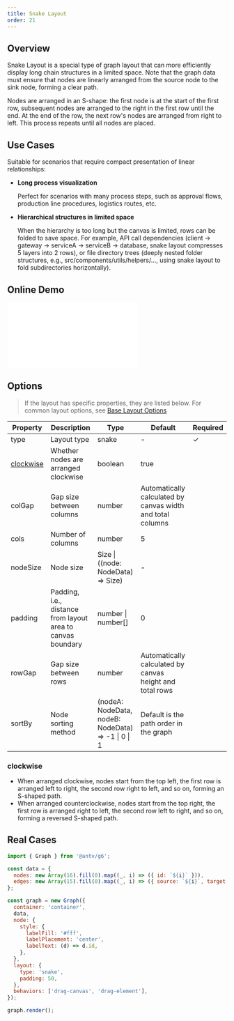```yaml
---
title: Snake Layout
order: 21
---
```


## Overview

Snake Layout is a special type of graph layout that can more efficiently display long chain structures in a limited space. Note that the graph data must ensure that nodes are linearly arranged from the source node to the sink node, forming a clear path.

Nodes are arranged in an S-shape: the first node is at the start of the first row, subsequent nodes are arranged to the right in the first row until the end. At the end of the row, the next row's nodes are arranged from right to left. This process repeats until all nodes are placed.

## Use Cases

Suitable for scenarios that require compact presentation of linear relationships:

- **Long process visualization**

  Perfect for scenarios with many process steps, such as approval flows, production line procedures, logistics routes, etc.

- **Hierarchical structures in limited space**

  When the hierarchy is too long but the canvas is limited, rows can be folded to save space. For example, API call dependencies (client → gateway → serviceA → serviceB → database, snake layout compresses 5 layers into 2 rows), or file directory trees (deeply nested folder structures, e.g., src/components/utils/helpers/..., using snake layout to fold subdirectories horizontally).

## Online Demo

<embed src="@/common/api/layouts/snake.md"></embed>

## Options

> If the layout has specific properties, they are listed below. For common layout options, see [Base Layout Options](/en/manual/layout/base-layout)

| Property                | Description                                                 | Type                                               | Default                                                    | Required |
| ----------------------- | ----------------------------------------------------------- | -------------------------------------------------- | ---------------------------------------------------------- | -------- |
| type                    | Layout type                                                 | snake                                              | -                                                          | ✓        |
| [clockwise](#clockwise) | Whether nodes are arranged clockwise                        | boolean                                            | true                                                       |          |
| colGap                  | Gap size between columns                                    | number                                             | Automatically calculated by canvas width and total columns |          |
| cols                    | Number of columns                                           | number                                             | 5                                                          |          |
| nodeSize                | Node size                                                   | Size \| ((node: NodeData) => Size)                 | -                                                          |          |
| padding                 | Padding, i.e., distance from layout area to canvas boundary | number \| number[]                                 | 0                                                          |          |
| rowGap                  | Gap size between rows                                       | number                                             | Automatically calculated by canvas height and total rows   |          |
| sortBy                  | Node sorting method                                         | (nodeA: NodeData, nodeB: NodeData) => -1 \| 0 \| 1 | Default is the path order in the graph                     |          |

### clockwise

- When arranged clockwise, nodes start from the top left, the first row is arranged left to right, the second row right to left, and so on, forming an S-shaped path.
- When arranged counterclockwise, nodes start from the top right, the first row is arranged right to left, the second row left to right, and so on, forming a reversed S-shaped path.

## Real Cases

```js | ob { inject: true }
import { Graph } from '@antv/g6';

const data = {
  nodes: new Array(16).fill(0).map((_, i) => ({ id: `${i}` })),
  edges: new Array(15).fill(0).map((_, i) => ({ source: `${i}`, target: `${i + 1}` })),
};

const graph = new Graph({
  container: 'container',
  data,
  node: {
    style: {
      labelFill: '#fff',
      labelPlacement: 'center',
      labelText: (d) => d.id,
    },
  },
  layout: {
    type: 'snake',
    padding: 50,
  },
  behaviors: ['drag-canvas', 'drag-element'],
});

graph.render();
```

